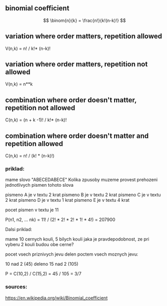 ## binomial coefficient

$$
\binom{n}{k} = \frac{n!}{k!(n-k)!}
$$

## variation where order matters, repetition allowed
V(n,k) = n! / k!* (n-k)!

## variation where order matters, repetition not allowed
V(n,k) = n**k

## combination where order doesn't matter, repetition not allowed
C(n,k) = (n + k -1)! / k!* (n-k)!

## combination where order doesn't matter and repetition allowed
C(n,k) = n! / (k! * (n-k)!)

### priklad:

mame slovo "ABECEDABECE" Kolika zpusoby muzeme provest prehozeni jednotlivych
pismen tohoto slova

pismeno A je v textu 2 krat
pismeno B je v textu 2 krat
pismeno C je v textu 2 krat
pismeno D je v textu 1 krat
pismeno E je v textu 4 krat

pocet pismen v textu je 11

P(n1, n2, ... nk) = 11! / (2! * 2! * 2! * 1! * 4!) = 207900

Dalsi priklad:

mame 10 cernych kouli, 5 bilych kouli
jaka je pravdepodobnost, ze pri vyberu 2 kouli budou obe cerne?

pocet vsech priznivych jevu delen poctem vsech moznych jevu:

10 nad 2 (45) deleno 15 nad 2 (105) 

P = C(10,2) / C(15,2) = 45 / 105 = 3/7


### sources:
https://en.wikipedia.org/wiki/Binomial_coefficient